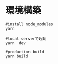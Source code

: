 # 環境構築

```
#install node_modules
yarn

#local serverで起動
yarn  dev

#production build
yarn build
```
